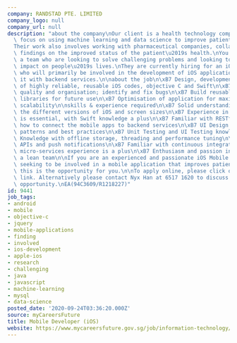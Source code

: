 ```yaml
---
company: RANDSTAD PTE. LIMITED
company_logo: null
company_url: null
description: "about the company\nOur client is a health technology company, with a\
  \ focus on using machine learning and data science to improve patient\u2019s lives.\n\
  Their work also involves working with pharmaceutical companies, collating research\
  \ findings on the improved status of the patient\u2019s health.\nYou will be joining\
  \ a team who are looking to solve challenging problems and looking to have a positive\
  \ impact on people\u2019s lives.\nThey are currently hiring for an iOS Mobile Engineer,\
  \ who will primarily be involved in the development of iOS applications and integrating\
  \ it with backend services.\n\nabout the job\n\xB7 Design, development and maintenance\
  \ of highly reliable, reusable iOS codes, objective C and Swift\n\xB7 Maintain code\
  \ quality and organisation; identify and fix bugs\n\xB7 Build reusable code and\
  \ libraries for future use\n\xB7 Optimisation of application for maximum speed and\
  \ scalability\n\nskills & experience required\n\xB7 Solid understanding of iOS SDK,\
  \ the different versions of iOS and screen sizes\n\xB7 Experience in Objective C\
  \ is essential, with Swift knowledge a plus\n\xB7 Familiar with RESTful APIs and\
  \ how to connect the mobile apps to backend services\n\xB7 UI Design principles,\
  \ patterns and best practices\n\xB7 Unit Testing and UI Testing knowledge\n\xB7\
  \ Knowledge with offline storage, threading and performance tuning\n\xB7 Cloud messages\
  \ APIs and push notifications\n\xB7 Familiar with continuous integration\n\xB7 AWS\
  \ micro-services experience is a plus\n\xB7 Enthusiasm and passion in working in\
  \ a lean team\n\nIf you are an experienced and passionate iOS Mobile Engineer, currently\
  \ seeking to be involved in a mobile application that improves patient\u2019s life,\
  \ this is the opportunity for you.\n\nTo apply online, please click on the appropriate\
  \ link. Alternatively please contact Nyx Han at 6517 1620 to discuss more on the\
  \ opportunity.\nEA(94C3609/R1218227)"
id: 9441
job_tags:
- android
- mobile
- objective-c
- jquery
- mobile-applications
- finding
- involved
- ios-development
- apple-ios
- research
- challenging
- java
- javascript
- machine-learning
- mysql
- data-science
posted_date: '2020-09-24T03:36:20.000Z'
source: myCareersFuture
title: Mobile Developer (iOS)
website: https://www.mycareersfuture.gov.sg/job/information-technology/mobile-developer-randstad-4f0a8b0febf7d7e555eba133ad438686
---
```

